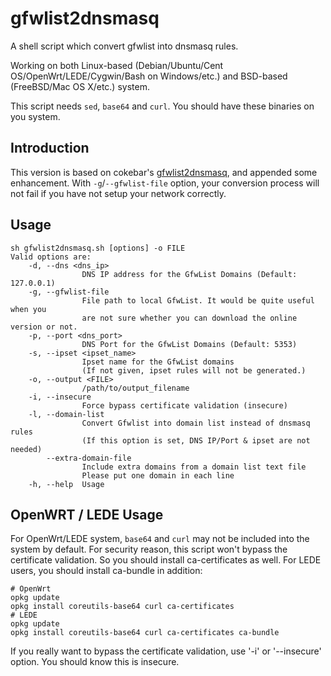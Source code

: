 # gfwlist2dnsmasq
A shell script which convert gfwlist into dnsmasq rules.

Working on both Linux-based (Debian/Ubuntu/Cent OS/OpenWrt/LEDE/Cygwin/Bash on Windows/etc.) and BSD-based (FreeBSD/Mac OS X/etc.) system.

This script needs `sed`, `base64` and `curl`. You should have these binaries on you system.

## Introduction

This version is based on cokebar's [gfwlist2dnsmasq](https://github.com/cokebar/gfwlist2dnsmasq), and appended some enhancement. With `-g`/`--gfwlist-file` option, your conversion process will not fail if you have not setup your network correctly.

## Usage
```
sh gfwlist2dnsmasq.sh [options] -o FILE
Valid options are:
    -d, --dns <dns_ip>
                DNS IP address for the GfwList Domains (Default: 127.0.0.1)
    -g, --gfwlist-file
                File path to local GfwList. It would be quite useful when you
                are not sure whether you can download the online version or not.
    -p, --port <dns_port>
                DNS Port for the GfwList Domains (Default: 5353)
    -s, --ipset <ipset_name>
                Ipset name for the GfwList domains
                (If not given, ipset rules will not be generated.)
    -o, --output <FILE>
                /path/to/output_filename
    -i, --insecure
                Force bypass certificate validation (insecure)
    -l, --domain-list
                Convert Gfwlist into domain list instead of dnsmasq rules
                (If this option is set, DNS IP/Port & ipset are not needed)
        --extra-domain-file
                Include extra domains from a domain list text file
                Please put one domain in each line
    -h, --help  Usage
```

## OpenWRT / LEDE Usage

For OpenWrt/LEDE system, `base64` and `curl` may not be included into the system by default. For security reason, this script won't bypass the certificate validation. So you should install ca-certificates as well. For LEDE users, you should install ca-bundle in addition:

```
# OpenWrt
opkg update
opkg install coreutils-base64 curl ca-certificates
# LEDE
opkg update
opkg install coreutils-base64 curl ca-certificates ca-bundle
```

If you really want to bypass the certificate validation, use '-i' or '--insecure' option. You should know this is insecure.
